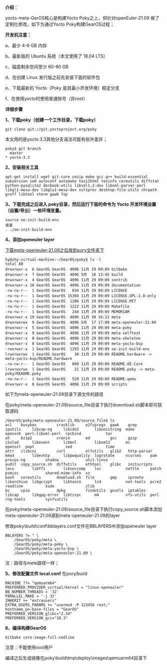 **介绍**：

yocto-meta-GerOS核心是构建Yocto Poky之上，但针对openEuler-21.09 做了定制化修改，如下为通过Yocto Poky构建GearOS过程；

**开发机注意：**

a、最少 4-6 GB 内存

b、最新版的 Ubuntu 系统（本文使用了 18.04 LTS）

c、磁盘剩余空间至少 60-80 GB

d、在创建 Linux 发行版之前先安装下面的软件包

e、下载最新的 Yocto（Poky 是其最小开发环境）稳定分支

f、在使用yocto时使用普通账号（非root）

**详细步骤**

**1、下载poky（创建一个工作目录，下载poky）**
```
git clone git://git.yoctoproject.org/poky
```
本文用的是yocto 3.3其他分支语法可能有些许差异；
```
poky$ git branch
  master
* yocto-3.3
```
**2、安装相关工具**
```
apt-get install wget git-core unzip make gcc g++ build-essential subversion sed autoconf automake texi2html texinfo coreutils diffstat python-pysqlite2 docbook-utils libsdl1.2-dev libxml-parser-perl libgl1-mesa-dev libglu1-mesa-dev xsltproc desktop-file-utils chrpath groff libtool xterm gawk fop
```
**3、下载完成之后进入 poky目录，然后运行下面的命令为 Yocto 开发环境设置（设置/导出）一些环境变量。**
```
source oe-init-build-env
或者
. ./oe-init-build-env
```
**4、添加openeuler layer**

[下载meta-openeuler-21.09之后放到pory文件夹下](https://gitee.com/openeuler/GearOS/tree/GearOS-2022.05/yocto-meta-GearOS/meta-openeuler-21.09)

```
hy@zhy-virtual-machine:~/GearOS/poky$ ls -l
total 88
drwxrwxr-x  6 GearOS GearOS  4096 11月 29 09:09 bitbake
drwxrwxr-x  7 GearOS GearOS  4096 5月  18 13:45 build
drwxrwxr-x  4 GearOS GearOS  4096 11月 29 09:09 contrib
drwxrwxr-x 18 GearOS GearOS  4096 11月 29 09:09 documentation
-rw-rw-r--  1 GearOS GearOS   834 11月 29 09:09 LICENSE
-rw-rw-r--  1 GearOS GearOS 15394 11月 29 09:09 LICENSE.GPL-2.0-only
-rw-rw-r--  1 GearOS GearOS  1286 11月 29 09:09 LICENSE.MIT
-rw-rw-r--  1 GearOS GearOS  1222 11月 29 09:09 Makefile
-rw-rw-r--  1 GearOS GearOS   244 11月 29 09:09 MEMORIAM
drwxrwxr-x 19 GearOS GearOS  4096 11月 30 16:22 meta
drwxrwxrwx  9 GearOS GearOS  4096 5月  17 17:08 meta-openeuler-21.09
drwxrwxr-x  5 GearOS GearOS  4096 11月 29 09:09 meta-poky
drwxrwxr-x  9 GearOS GearOS  4096 11月 29 09:09 meta-selftest
drwxrwxr-x  8 GearOS GearOS  4096 11月 29 09:09 meta-skeleton
drwxrwxr-x  8 GearOS GearOS  4096 11月 29 09:09 meta-yocto-bsp
-rwxrwxr-x  1 GearOS GearOS  1293 11月 29 09:09 oe-init-build-env
lrwxrwxrwx  1 GearOS GearOS    30 11月 29 09:09 README.hardware -> meta-yocto-bsp/README.hardware
-rw-rw-r--  1 GearOS GearOS   809 11月 29 09:09 README.OE-Core
lrwxrwxrwx  1 GearOS GearOS    21 11月 29 09:09 README.poky -> meta-poky/README.poky
-rw-rw-r--  1 GearOS GearOS   529 11月 29 09:09 README.qemu
drwxrwxr-x  8 GearOS GearOS  4096 11月 29 09:09 scripts
```
如下为meta-openeuler-21.09目录下源文件的路径

在poky/meta-openeuler-21.09/source_file目录下执行dowmload.sh脚本即可获取源码
```
/GearOS/poky/meta-openeuler-21.09/source_file$ ls
acl    busybox         cracklib     e2fsprogs  gawk    grep         iputils     libcap-ng     libidn2       libunistring  make       openssh  perl-libxml-perl  rpcbind           tar
at     bzip2           cronie       ed         gcc     gzip         iSulad      libevent      libmnl        libxml2       mc         openssl  popt              sed               time
attr   clibcni         curl         elfutils   glib2   http-parser  kmod        libevhtp      libpwquality  logrotate     ncurses    pam      procps-ng         shadow            util-linux
audit  copy_source.sh  diffutils    ethtool    glibc   initscripts  less        libffi        libseccomp    lxc           nettle     patch    psmisc            shared-mime-info  xz
bash   coreutils       dowmload.sh  file       gmp     iproute      libarchive  libgcrypt     libtasn1      lz4           net-tools  pcre2    readline          sudo              zlib
bc     cpio            dpkg         findutils  gnutls  iptables     libcap      libgpg-error  libtirpc      m4            nfs-utils  perl     rng-tools         sysfsutils

```
在poky/meta-openeuler-21.09/source_file目录下执行copy_source.sh脚本添加meta-openeuler-21.09源到meta-openeuler-21.09的layer

修改poky\build\conf\bblayers.conf文件在BBLAYERS中添加openeuler layer
```
BBLAYERS ?= " \
    /GearOS/poky/meta \
    /GearOS/poky/meta-poky \
    /GearOS/poky/meta-yocto-bsp \
    /GearOS/poky/meta-openeuler-21.09 \
```
注：路径与mete路径一样；

**5、修改配置文件 local.conf**
在pory/build
```
MACHINE ??= "qemuarm64"
PREFERRED_PROVIDER_virtual/kernel = "linux-openeuler"
BB_NUMBER_THREADS = '32'
PARALLEL_MAKE = '-j 32'
INHERIT += "extrausers"
EXTRA_USERS_PARAMS += "usermod -P 123456 root;"
hostname_pn-base-files = "GearOS"
PREFERRED_VERSION_glibc="2.34"
PREFERRED_VERSION_gcc="10.3"
```
**6、编译构建GearOS**
```
bitbake core-image-full-cmdline
```
注意：不能使用root用户

编译之后生成镜像在poky\build\tmp\deploy\images\qemuarm64目录下
